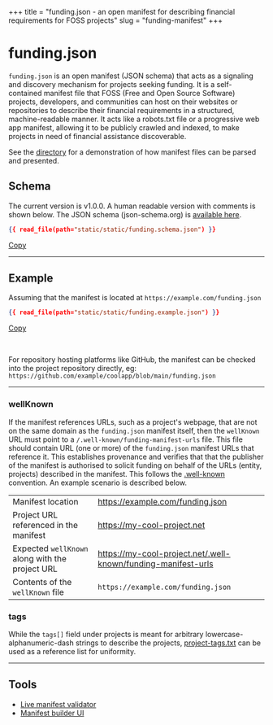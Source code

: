 +++
title = "funding.json - an open manifest for describing financial requirements for FOSS projects"
slug = "funding-manifest"
+++

# funding.json

`funding.json` is an open manifest (JSON schema) that acts as a signaling and discovery mechanism for projects seeking funding. It is a self-contained manifest file that FOSS (Free and Open Source Software) projects, developers, and communities can host on their websites or repositories to describe their financial requirements in a structured, machine-readable manner. It acts like a robots.txt file or a progressive web app manifest, allowing it to be publicly crawled and indexed, to make projects in need of financial assistance discoverable.

See the [directory](https://dir.floss.fund) for a demonstration of how manifest files can be parsed and presented.


## Schema

The current version is v1.0.0. A human readable version with comments is shown below. The JSON schema (json-schema.org) is [available here](/schema/v1.0.0/funding.schema.json).

```json
{{ read_file(path="static/static/funding.schema.json") }}
```
<a href="#" data-copy-clipboard>Copy</a>

-----------

## Example

Assuming that the manifest is located at `https://example.com/funding.json`
```json
{{ read_file(path="static/static/funding.example.json") }}
```
<a href="#" data-copy-clipboard>Copy</a>

<br />

For repository hosting platforms like GitHub, the manifest can be checked into the project repository directly, eg: `https://github.com/example/coolapp/blob/main/funding.json`

-----------

### wellKnown

If the manifest references URLs, such as a project's webpage, that are not on the same domain as the `funding.json` manifest itself, then the `wellKnown` URL must point to a `/.well-known/funding-manifest-urls` file. This file should contain URL (one or more) of the `funding.json` manifest URLs that reference it. This establishes provenance and verifies that that the publisher of the manifest is authorised to solicit funding on behalf of the URLs (entity, projects) described in the manifest. This follows the [.well-known](https://en.wikipedia.org/wiki/Well-known_URI) convention. An example scenario is described below.

|                                                 |                                                              |
| ------------------------------------------------|--------------------------------------------------------------|
| Manifest location                               | https://example.com/funding.json                             |
| Project URL referenced in the manifest          | https://my-cool-project.net                                  |
| Expected `wellKnown` along with the project URL | https://my-cool-project.net/.well-known/funding-manifest-urls |
| Contents of the `wellKnown` file                | `https://example.com/funding.json`                           |

### tags

While the `tags[]` field under projects is meant for arbitrary lowercase-alphanumeric-dash strings to describe the projects, [project-tags.txt](/static/project-tags.txt) can be used as a reference list for uniformity.

-----------

## Tools

- [Live manifest validator](https://dir.floss.fund/validate)
- [Manifest builder UI](https://vishnukvmd.github.io/funding.json/)
